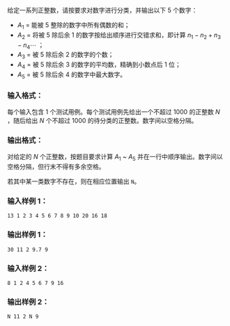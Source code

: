 <!-- Title
数字分类 (20)
-->
给定一系列正整数，请按要求对数字进行分类，并输出以下 5 个数字：

  * $A_1$ = 能被 5 整除的数字中所有偶数的和；
  * $A_2$ = 将被 5 除后余 1 的数字按给出顺序进行交错求和，即计算 $n_1-n_2+n_3-n_4\cdots$ ；
  * $A_3$ = 被 5 除后余 2 的数字的个数；
  * $A_4$ = 被 5 除后余 3 的数字的平均数，精确到小数点后 1 位；
  * $A_5$ = 被 5 除后余 4 的数字中最大数字。

### 输入格式：

每个输入包含 1 个测试用例。每个测试用例先给出一个不超过 1000 的正整数 $N$ ，随后给出 $N$ 个不超过 1000
的待分类的正整数。数字间以空格分隔。

### 输出格式：

对给定的 $N$ 个正整数，按题目要求计算 $A_1$ ~ $A_5$ 并在一行中顺序输出。数字间以空格分隔，但行末不得有多余空格。

若其中某一类数字不存在，则在相应位置输出 `N`。

### 输入样例 1：

    
    
    13 1 2 3 4 5 6 7 8 9 10 20 16 18

### 输出样例 1：

    
    
    30 11 2 9.7 9

### 输入样例 2：

    
    
    8 1 2 4 5 6 7 9 16

### 输出样例 2：

    
    
    N 11 2 N 9


